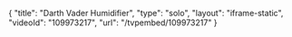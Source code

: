 {
    "title": "Darth Vader Humidifier",
    "type": "solo",
    "layout": "iframe-static",
    "videoId": "109973217",
    "url": "\/tvpembed\/109973217"
}